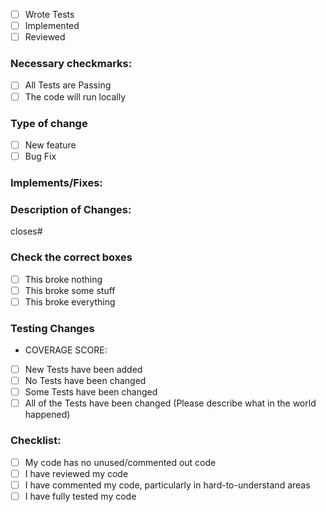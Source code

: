 - [ ] Wrote Tests
- [ ] Implemented
- [ ] Reviewed

### Necessary checkmarks:
- [ ] All Tests are Passing
- [ ] The code will run locally

### Type of change
- [ ] New feature
- [ ] Bug Fix

### Implements/Fixes:


### Description of Changes:


closes#

### Check the correct boxes
- [ ] This broke nothing
- [ ] This broke some stuff
- [ ] This broke everything

### Testing Changes
- COVERAGE SCORE:
- [ ] New Tests have been added
- [ ] No Tests have been changed
- [ ] Some Tests have been changed
- [ ] All of the Tests have been changed (Please describe what in the world happened)

### Checklist:
- [ ] My code has no unused/commented out code
- [ ] I have reviewed my code
- [ ] I have commented my code, particularly in hard-to-understand areas
- [ ] I have fully tested my code